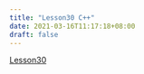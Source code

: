 ```yaml
---
title: "Lesson30 C++"
date: 2021-03-16T11:17:18+08:00
draft: false
---
```

[Lesson30](https://hisrotiy.bj.bcebos.com/ls30.pdf?authorization=bce-auth-v1/1b6fa7efb57449d7bb14197c30c12f03/2021-03-16T11%3A47%3A11Z/3000/host/c44669ac2150f69b5412a5c3d50595d6200d0c65c4e75dc19f0e0272b36ef0e1)
